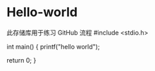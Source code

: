# Hello-world
此存储库用于练习 GitHub 流程
#include <stdio.h>

int main()
{
  printf("hello world");
  
  return 0;
}
